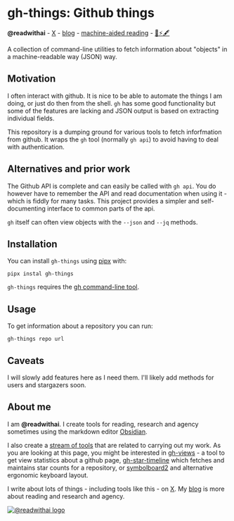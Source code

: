 # gh-things: Github things
**@readwithai** - [X](https://x.com/readwithai) - [blog](https://readwithai.substack.com/) - [machine-aided reading](https://www.reddit.com/r/machineAidedReading/) - [📖](https://readwithai.substack.com/p/what-is-reading-broadly-defined
)[⚡️](https://readwithai.substack.com/s/technical-miscellany)[🖋️](https://readwithai.substack.com/p/note-taking-with-obsidian-much-of)

A collection of command-line utilities to fetch information about "objects" in a machine-readable way (JSON) way.

## Motivation
I often interact with github. It is nice to be able to automate the things I am doing, or just do then from the shell. `gh` has some good functionality but some of the features are lacking and JSON output is based on extracting individual fields.

This repository is a dumping ground for various tools to fetch inforfmation from github. It wraps the `gh` tool (normally `gh api`) to avoid having to deal with authentication.

## Alternatives and prior work
The Github API is complete and can easily be called with `gh api`. You do however have to remember the API and read documentation when using it - which is fiddly for many tasks. This project provides a simpler and self-documenting interface to common parts of the api.

`gh` itself can often view objects with the `--json` and `--jq` methods.

## Installation
You can install `gh-things` using [pipx](https://github.com/pypa/pipx) with:
```
pipx instal gh-things
```

`gh-things` requires the [gh command-line tool](https://github.com/cli/cli).

## Usage
To get information about a repository you can run:

```
gh-things repo url
```

## Caveats
I will slowly add features here as I need them. I'll likely add methods for users and stargazers soon.

## About me
I am **@readwithai**. I create tools for reading, research and agency sometimes using the markdown editor [Obsidian](https://readwithai.substack.com/p/what-exactly-is-obsidian).

I also create a [stream of tools](https://readwithai.substack.com/p/my-productivity-tools) that are related to carrying out my work. As you are looking at this page, you might be interested in [gh-views](https://github.com/talwrii/gh-views) - a tool to get view statistics about a github page, [gh-star-timeline](https://github.com/talwrii/gh-star-timeline) which fetches and maintains star counts for a repository, or [symbolboard2](https://github.com/talwrii/symbolboard2) and alternative ergonomic keyboard layout.

I write about lots of things - including tools like this - on [X](https://x.com/readwithai).
My [blog](https://readwithai.substack.com/) is more about reading and research and agency.

[![@readwithai logo](./logo.png)](https://readwithai.substack.com/)
